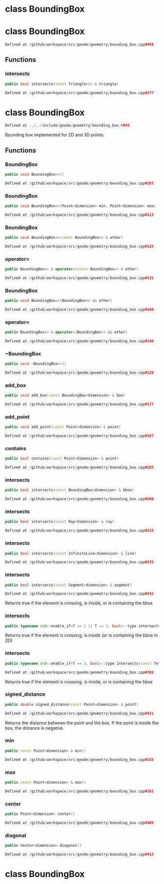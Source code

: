 # class BoundingBox

# class BoundingBox

```cpp
Defined at /github/workspace/src/geode/geometry/bounding_box.cpp#459
```

## Functions

### intersects

```cpp
public bool intersects(const Triangle<3> & triangle)
```

```cpp
Defined at /github/workspace/src/geode/geometry/bounding_box.cpp#277
```



# class BoundingBox

```cpp
Defined at ../../include/geode/geometry/bounding_box.h#45
```

 Bounding box implemented for 2D and 3D points.



## Functions

### BoundingBox

```cpp
public void BoundingBox<>()
```

```cpp
Defined at /github/workspace/src/geode/geometry/bounding_box.cpp#103
```

### BoundingBox

```cpp
public void BoundingBox<>(Point<dimension> min, Point<dimension> max)
```

```cpp
Defined at /github/workspace/src/geode/geometry/bounding_box.cpp#113
```

### BoundingBox

```cpp
public void BoundingBox<>(const BoundingBox<> & other)
```

```cpp
Defined at /github/workspace/src/geode/geometry/bounding_box.cpp#125
```

### operator=

```cpp
public BoundingBox<> & operator=(const BoundingBox<> & other)
```

```cpp
Defined at /github/workspace/src/geode/geometry/bounding_box.cpp#131
```

### BoundingBox

```cpp
public void BoundingBox<>(BoundingBox<> && other)
```

```cpp
Defined at /github/workspace/src/geode/geometry/bounding_box.cpp#140
```

### operator=

```cpp
public BoundingBox<> & operator=(BoundingBox<> && other)
```

```cpp
Defined at /github/workspace/src/geode/geometry/bounding_box.cpp#146
```

### ~BoundingBox

```cpp
public void ~BoundingBox<>()
```

```cpp
Defined at /github/workspace/src/geode/geometry/bounding_box.cpp#120
```

### add_box

```cpp
public void add_box(const BoundingBox<dimension> & box)
```

```cpp
Defined at /github/workspace/src/geode/geometry/bounding_box.cpp#177
```

### add_point

```cpp
public void add_point(const Point<dimension> & point)
```

```cpp
Defined at /github/workspace/src/geode/geometry/bounding_box.cpp#167
```

### contains

```cpp
public bool contains(const Point<dimension> & point)
```

```cpp
Defined at /github/workspace/src/geode/geometry/bounding_box.cpp#185
```

### intersects

```cpp
public bool intersects(const BoundingBox<dimension> & bbox)
```

```cpp
Defined at /github/workspace/src/geode/geometry/bounding_box.cpp#200
```

### intersects

```cpp
public bool intersects(const Ray<dimension> & ray)
```

```cpp
Defined at /github/workspace/src/geode/geometry/bounding_box.cpp#215
```

### intersects

```cpp
public bool intersects(const InfiniteLine<dimension> & line)
```

```cpp
Defined at /github/workspace/src/geode/geometry/bounding_box.cpp#235
```

### intersects

```cpp
public bool intersects(const Segment<dimension> & segment)
```

```cpp
Defined at /github/workspace/src/geode/geometry/bounding_box.cpp#242
```

 Returns true if the element is crossing, is inside, or is containing the bbox

### intersects

```cpp
public typename std::enable_if<T == 2 || T == 3, bool>::type intersects(const Triangle<T> & triangle)
```

 Returns true if the element is crossing, is inside (or is containing the bbox in 2D)

### intersects

```cpp
public typename std::enable_if<T == 3, bool>::type intersects(const Tetrahedron & tetra)
```

```cpp
Defined at /github/workspace/src/geode/geometry/bounding_box.cpp#382
```

 Returns true if the element is crossing, is inside, or is containing the bbox

### signed_distance

```cpp
public double signed_distance(const Point<dimension> & point)
```

```cpp
Defined at /github/workspace/src/geode/geometry/bounding_box.cpp#421
```

 Returns the distance between the point and the box. If the point is inside the box, the distance is negative.

### min

```cpp
public const Point<dimension> & min()
```

```cpp
Defined at /github/workspace/src/geode/geometry/bounding_box.cpp#155
```

### max

```cpp
public const Point<dimension> & max()
```

```cpp
Defined at /github/workspace/src/geode/geometry/bounding_box.cpp#161
```

### center

```cpp
public Point<dimension> center()
```

```cpp
Defined at /github/workspace/src/geode/geometry/bounding_box.cpp#409
```

### diagonal

```cpp
public Vector<dimension> diagonal()
```

```cpp
Defined at /github/workspace/src/geode/geometry/bounding_box.cpp#415
```



# class BoundingBox

